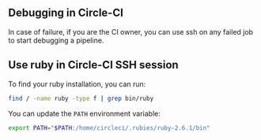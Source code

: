 ## Debugging in Circle-CI

In case of failure, if you are the CI owner, you can use ssh on any failed job to start debugging a pipeline.

## Use ruby in Circle-CI SSH session

To find your ruby installation, you can run:

```bash
find / -name ruby -type f | grep bin/ruby
```

You can update the `PATH` environment variable:

```bash
export PATH="$PATH:/home/circleci/.rubies/ruby-2.6.1/bin"
```

